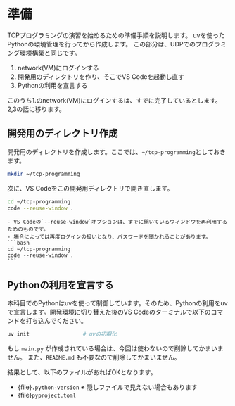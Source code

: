 # 準備

TCPプログラミングの演習を始めるための準備手順を説明します。
uvを使ったPythonの環境管理を行ってから作成します。
この部分は、UDPでのプログラミング環境構築と同じです。

1. network(VM)にログインする
2. 開発用のディレクトリを作り、そこでVS Codeを起動し直す
3. Pythonの利用を宣言する

このうち1.のnetwork(VM)にログインするは、すでに完了しているとします。2,3の話に移ります。

## 開発用のディレクトリ作成

開発用のディレクトリを作成します。ここでは、`~/tcp-programming`としておきます。

```bash
mkdir ~/tcp-programming
```

次に、VS Codeをこの開発用ディレクトリで開き直します。

```bash
cd ~/tcp-programming
code --reuse-window .
```

````{note}
- VS Codeの`--reuse-window`オプションは、すでに開いているウィンドウを再利用するためのものです。
- 場合によっては再度ログインの扱いとなり、パスワードを聞かれることがあります。
```bash
cd ~/tcp-programming
code --reuse-window .
```

````


## Pythonの利用を宣言する

本科目でのPythonはuvを使って制御しています。そのため、Pythonの利用をuvで宣言します。開発環境に切り替えた後のVS Codeのターミナルで以下のコマンドを打ち込んでください。

```bash
uv init                 # uvの初期化
```

もし `main.py` が作成されている場合は、今回は使わないので削除してかまいません。
また、`README.md` も不要なので削除してかまいません。

結果として、以下のファイルがあればOKとなります。

- {file}`.python-version` ※ 隠しファイルで見えない場合もあります
- {file}`pyproject.toml`
